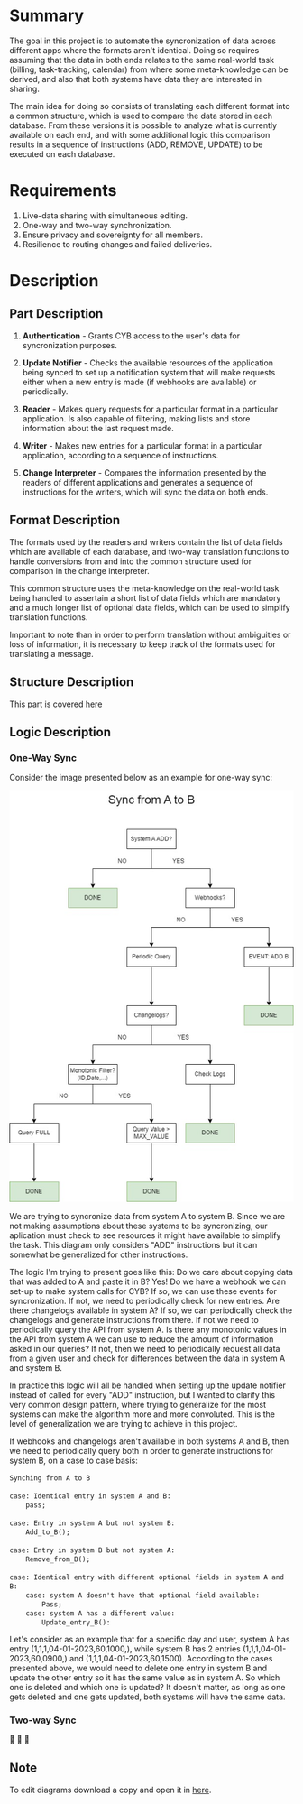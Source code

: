 # Summary

The goal in this project is to automate the syncronization of data across different apps where the formats aren't identical. Doing so requires assuming that the data in both ends relates to the same real-world task (billing, task-tracking, calendar) from where some meta-knowledge can be derived, and also that both systems have data they are interested in sharing.

The main idea for doing so consists of translating each different format into a common structure, which is used to compare the data stored in each database. From these versions it is possible to analyze what is currently available on each end, and with some additional logic this comparison results in a sequence of instructions (ADD, REMOVE, UPDATE) to be executed on each database.

# Requirements

1. Live-data sharing with simultaneous editing.
2. One-way and two-way synchronization.
3. Ensure privacy and sovereignty for all members.
4. Resilience to routing changes and failed deliveries.

# Description

## Part Description

1. **Authentication** - Grants CYB access to the user's data for syncronization purposes.

2. **Update Notifier** - Checks the available resources of the application being synced to set up a notification system that will make requests either when a new entry is made (if webhooks are available) or periodically.

4. **Reader** - Makes query requests for a particular format in a particular application. Is also capable of filtering, making lists and store information about the last request made.

5. **Writer** - Makes new entries for a particular format in a particular application, according to a sequence of instructions.

6. **Change Interpreter** - Compares the information presented by the readers of different applications and generates a sequence of instructions for the writers, which will sync the data on both ends. 

## Format Description

The formats used by the readers and writers contain the list of data fields which are available of each database, and two-way translation functions to handle conversions from and into the common structure used for comparison in the change interpreter.

This common structure uses the meta-knowledge on the real-world task being handled to assertain a short list of data fields which are mandatory and a much longer list of optional data fields, which can be used to simplify translation functions.

Important to note than in order to perform translation without ambiguities or loss of information, it is necessary to keep track of the formats used for translating a message.

## Structure Description

This part is covered [here](https://github.com/pondersource/CYB/blob/main/Design%20Information/Structure.md)

## Logic Description

### One-Way Sync

Consider the image presented below as an example for one-way sync:

<img src="https://github.com/pondersource/CYB/blob/main/Design%20Information/one_way_sync.jpg?raw=true"/>

We are trying to syncronize data from system A to system B. Since we are not making assumptions about these systems to be syncronizing, our aplication must check to see resources it might have available to simplify the task. This diagram only considers "ADD" instructions but it can somewhat be generalized for other instructions.

The logic I'm trying to present goes like this: Do we care about copying data that was added to A and paste it in B? Yes! Do we have a webhook we can set-up to make system calls for CYB? If so, we can use these events for syncronization. If not, we need to periodically check for new entries. Are there changelogs available in system A? If so, we can periodically check the changelogs and generate instructions from there. If not we need to periodically query the API from system A. Is there any monotonic values in the API from system A we can use to reduce the amount of information asked in our queries? If not, then we need to periodically request all data from a given user and check for differences between the data in system A and system B.

In practice this logic will all be handled when setting up the update notifier instead of called for every "ADD" instruction, but I wanted to clarify this very common design pattern, where trying to generalize for the most systems can make the algorithm more and more convoluted. This is the level of generalization we are trying to achieve in this project.

If webhooks and changelogs aren't available in both systems A and B, then we need to periodically query both in order to generate instructions for system B, on a case to case basis:

    Synching from A to B
    
    case: Identical entry in system A and B:
        pass;

    case: Entry in system A but not system B:
        Add_to_B();

    case: Entry in system B but not system A:
        Remove_from_B();

    case: Identical entry with different optional fields in system A and B:
        case: system A doesn't have that optional field available:
            Pass;
        case: system A has a different value:
            Update_entry_B():
            
Let's consider as an example that for a specific day and user, system A has entry (1,1,1,04-01-2023,60,1000,), while system B has 2 entries (1,1,1,04-01-2023,60,0900,) and (1,1,1,04-01-2023,60,1500). According to the cases presented above, we would need to delete one entry in system B and update the other entry so it has the same value as in system A. So which one is deleted and which one is updated? It doesn't matter, as long as one gets deleted and one gets updated, both systems will have the same data.

### Two-way Sync

:construction: :construction: :construction:

## Note

To edit diagrams download a copy and open it in [here](https://app.diagrams.net/).
